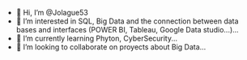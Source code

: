 - 👋 Hi, I’m @Jolague53
- 👀 I’m interested in SQL, Big Data and the connection between data bases and interfaces (POWER BI, Tableau, Google Data studio...)...
- 🌱 I’m currently learning Phyton, CyberSecurity...
- 💞️ I’m looking to collaborate on proyects about Big Data...


<!---
Jolague53/Jolague53 is a ✨ special ✨ repository because its `README.md` (this file) appears on your GitHub profile.
You can click the Preview link to take a look at your changes.
--->
